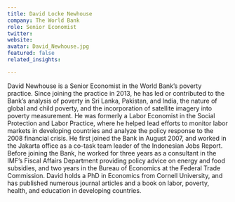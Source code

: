 ```yaml
---
title: David Locke Newhouse
company: The World Bank
role: Senior Economist
twitter:
website:
avatar: David_Newhouse.jpg
featured: false
related_insights:

---
```

David Newhouse is a Senior Economist in the World Bank’s poverty practice. Since joining the practice in 2013, he has led or contributed to the Bank’s analysis of poverty in Sri Lanka, Pakistan, and India, the nature of global and child poverty, and the incorporation of satellite imagery into poverty measurement. He was formerly a Labor Economist in the Social Protection and Labor Practice, where he helped lead efforts to monitor labor markets in developing countries and analyze the policy response to the 2008 financial crisis. He first joined the Bank in August 2007, and worked in the Jakarta office as a co-task team leader of the Indonesian Jobs Report. Before joining the Bank, he worked for three years as a consultant in the IMF’s Fiscal Affairs Department providing policy advice on energy and food subsidies, and two years in the Bureau of Economics at the Federal Trade Commission. David holds a PhD in Economics from Cornell University, and has published numerous journal articles and a book on labor, poverty, health, and education in developing countries.    
